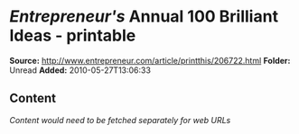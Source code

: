 # <em>Entrepreneur's</em> Annual 100 Brilliant Ideas - printable

**Source:** http://www.entrepreneur.com/article/printthis/206722.html
**Folder:** Unread
**Added:** 2010-05-27T13:06:33




## Content
*Content would need to be fetched separately for web URLs*
